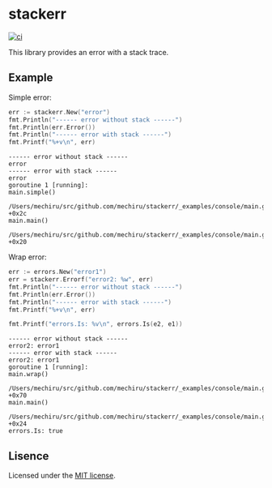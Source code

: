 # stackerr

[![ci](https://github.com/mechiru/stackerr/workflows/ci/badge.svg)](https://github.com/mechiru/stackerr/actions?query=workflow:ci)

This library provides an error with a stack trace.

## Example

Simple error:
```go
err := stackerr.New("error")
fmt.Println("------ error without stack ------")
fmt.Println(err.Error())
fmt.Println("------ error with stack ------")
fmt.Printf("%+v\n", err)
```

```console
------ error without stack ------
error
------ error with stack ------
error
goroutine 1 [running]:
main.simple()
        /Users/mechiru/src/github.com/mechiru/stackerr/_examples/console/main.go:16 +0x2c
main.main()
        /Users/mechiru/src/github.com/mechiru/stackerr/_examples/console/main.go:11 +0x20
```

Wrap error:
```go
err := errors.New("error1")
err = stackerr.Errorf("error2: %w", err)
fmt.Println("------ error without stack ------")
fmt.Println(err.Error())
fmt.Println("------ error with stack ------")
fmt.Printf("%+v\n", err)

fmt.Printf("errors.Is: %v\n", errors.Is(e2, e1))
```

```console
------ error without stack ------
error2: error1
------ error with stack ------
error2: error1
goroutine 1 [running]:
main.wrap()
        /Users/mechiru/src/github.com/mechiru/stackerr/_examples/console/main.go:26 +0x70
main.main()
        /Users/mechiru/src/github.com/mechiru/stackerr/_examples/console/main.go:12 +0x24
errors.Is: true
```

## Lisence
Licensed under the [MIT license](./LICENSE).
